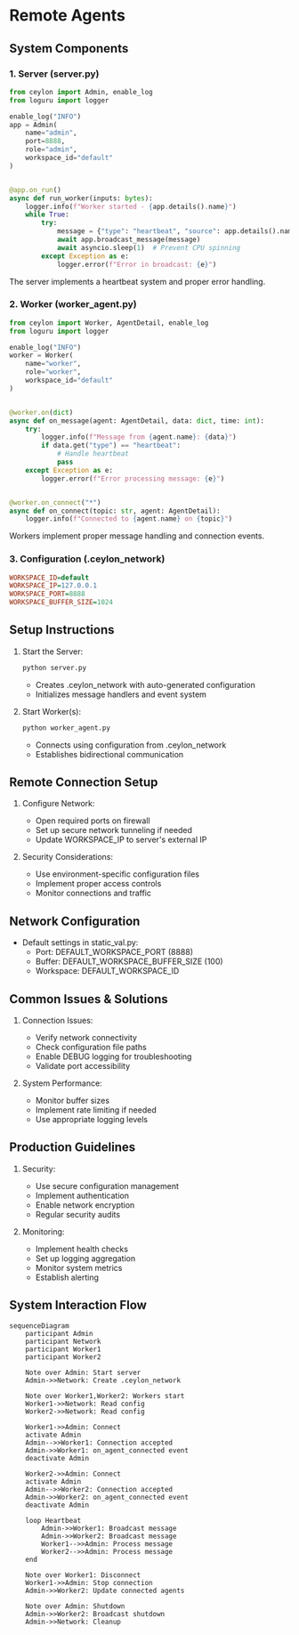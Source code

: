 # Remote Agents

## System Components

### 1. Server (server.py)

```python
from ceylon import Admin, enable_log
from loguru import logger

enable_log("INFO")
app = Admin(
    name="admin",
    port=8888,
    role="admin",
    workspace_id="default"
)


@app.on_run()
async def run_worker(inputs: bytes):
    logger.info(f"Worker started - {app.details().name}")
    while True:
        try:
            message = {"type": "heartbeat", "source": app.details().name}
            await app.broadcast_message(message)
            await asyncio.sleep(1)  # Prevent CPU spinning
        except Exception as e:
            logger.error(f"Error in broadcast: {e}")
```

The server implements a heartbeat system and proper error handling.

### 2. Worker (worker_agent.py)

```python
from ceylon import Worker, AgentDetail, enable_log
from loguru import logger

enable_log("INFO")
worker = Worker(
    name="worker",
    role="worker",
    workspace_id="default"
)


@worker.on(dict)
async def on_message(agent: AgentDetail, data: dict, time: int):
    try:
        logger.info(f"Message from {agent.name}: {data}")
        if data.get("type") == "heartbeat":
            # Handle heartbeat
            pass
    except Exception as e:
        logger.error(f"Error processing message: {e}")


@worker.on_connect("*")
async def on_connect(topic: str, agent: AgentDetail):
    logger.info(f"Connected to {agent.name} on {topic}")
```

Workers implement proper message handling and connection events.

### 3. Configuration (.ceylon_network)

```ini
WORKSPACE_ID=default
WORKSPACE_IP=127.0.0.1
WORKSPACE_PORT=8888
WORKSPACE_BUFFER_SIZE=1024
```

## Setup Instructions

1. Start the Server:
   ```bash
   python server.py
   ```
    - Creates .ceylon_network with auto-generated configuration
    - Initializes message handlers and event system

2. Start Worker(s):
   ```bash
   python worker_agent.py
   ```
    - Connects using configuration from .ceylon_network
    - Establishes bidirectional communication

## Remote Connection Setup

1. Configure Network:
    - Open required ports on firewall
    - Set up secure network tunneling if needed
    - Update WORKSPACE_IP to server's external IP

2. Security Considerations:
    - Use environment-specific configuration files
    - Implement proper access controls
    - Monitor connections and traffic

## Network Configuration

- Default settings in static_val.py:
    - Port: DEFAULT_WORKSPACE_PORT (8888)
    - Buffer: DEFAULT_WORKSPACE_BUFFER_SIZE (100)
    - Workspace: DEFAULT_WORKSPACE_ID

## Common Issues & Solutions

1. Connection Issues:
    - Verify network connectivity
    - Check configuration file paths
    - Enable DEBUG logging for troubleshooting
    - Validate port accessibility

2. System Performance:
    - Monitor buffer sizes
    - Implement rate limiting if needed
    - Use appropriate logging levels

## Production Guidelines

1. Security:
    - Use secure configuration management
    - Implement authentication
    - Enable network encryption
    - Regular security audits

2. Monitoring:
    - Implement health checks
    - Set up logging aggregation
    - Monitor system metrics
    - Establish alerting

## System Interaction Flow

```mermaid
sequenceDiagram
    participant Admin
    participant Network
    participant Worker1
    participant Worker2

    Note over Admin: Start server
    Admin->>Network: Create .ceylon_network
    
    Note over Worker1,Worker2: Workers start
    Worker1->>Network: Read config
    Worker2->>Network: Read config
    
    Worker1->>Admin: Connect
    activate Admin
    Admin-->>Worker1: Connection accepted
    Admin->>Worker1: on_agent_connected event
    deactivate Admin
    
    Worker2->>Admin: Connect
    activate Admin
    Admin-->>Worker2: Connection accepted
    Admin->>Worker2: on_agent_connected event
    deactivate Admin
    
    loop Heartbeat
        Admin->>Worker1: Broadcast message
        Admin->>Worker2: Broadcast message
        Worker1-->>Admin: Process message
        Worker2-->>Admin: Process message
    end
    
    Note over Worker1: Disconnect
    Worker1->>Admin: Stop connection
    Admin->>Worker2: Update connected agents

    Note over Admin: Shutdown
    Admin->>Worker2: Broadcast shutdown
    Admin->>Network: Cleanup
```